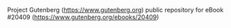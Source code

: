 Project Gutenberg (https://www.gutenberg.org) public repository for eBook #20409 (https://www.gutenberg.org/ebooks/20409)
